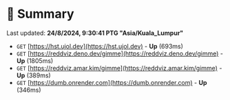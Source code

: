 # 📖 Summary
Last updated: **24/8/2024, 9:30:41 PTG "Asia/Kuala_Lumpur"**

- `GET` [https://hst.ujol.dev](https://hst.ujol.dev) - **Up** (693ms)
- `GET` [https://reddviz.deno.dev/gimme](https://reddviz.deno.dev/gimme) - **Up** (1805ms)
- `GET` [https://reddviz.amar.kim/gimme](https://reddviz.amar.kim/gimme) - **Up** (389ms)
- `GET` [https://dumb.onrender.com](https://dumb.onrender.com) - **Up** (346ms)
